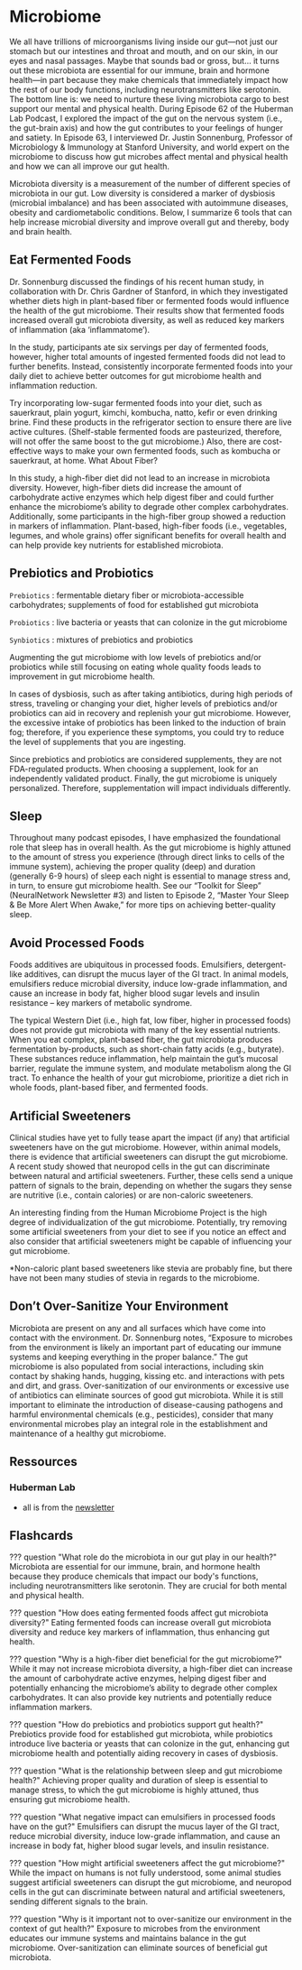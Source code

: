# Microbiome
We all have trillions of microorganisms living inside our gut—not just our stomach but our intesti­nes and throat and mouth, and on our skin, in our eyes and nasal passages. Maybe that sounds bad or gross, but… it turns out these microbiota are essential for our immune, brain and hormone health—in part because they make chemicals that immediately impact how the rest of our body functions, including neurotransmitters like serotonin. The bottom line is: we need to nurture these living microbiota cargo to best support our mental and physical health. During Episode 62 of the Huberman Lab Podcast, I explored the impact of the gut on the nervous system (i.e., the gut-brain axis) and how the gut contributes to your feelings of hunger and satiety. In Episode 63, I interviewed Dr. Justin Sonnenburg, Professor of Microbiology & Immunology at Stanford University, and world expert on the microbiome to discuss how gut microbes affect mental and physical health and how we can all improve our gut health.

Microbiota diversity is a measurement of the number of different species of microbiota in our gut. Low diversity is considered a marker of dysbiosis (microbial imbalance) and has been associated with autoimmune diseases, obesity and cardiometabolic conditions. Below, I summarize 6 tools that can help increase microbial diversity and improve overall gut and thereby, body and brain health.

## Eat Fermented Foods
Dr. Sonnenburg discussed the findings of his recent human study, in collaboration with Dr. Chris Gardner of Stanford, in which they investigated whether diets high in plant-based fiber or fermented foods would influence the health of the gut microbiome. Their results show that fermented foods increased overall gut microbiota diversity, as well as reduced key markers of inflammation (aka ‘inflammatome’).

​In the study, participants ate six servings per day of fermented foods, however, higher total amounts of ingested fermented foods did not lead to further benefits. Instead, consistently incorporate fermented foods into your daily diet to achieve better outcomes for gut microbiome health and inflammation reduction.

Try incorporating low-sugar fermented foods into your diet, such as sauerkraut, plain yogurt, kimchi, kombucha, natto, kefir or even drinking brine. Find these products in the refrigerator section to ensure there are live active cultures. (Shelf-stable fermented foods are pasteurized, therefore, will not offer the same boost to the gut microbiome.) Also, there are cost-effective ways to make your own fermented foods, such as kombucha or sauerkraut, at home.
What About Fiber?

In this study, a high-fiber diet did not lead to an increase in microbiota diversity. However, high-fiber diets did increase the amount of carbohydrate active enzymes which help digest fiber and could further enhance the microbiome’s ability to degrade other complex carbohydrates. Additionally, some participants in the high-fiber group showed a reduction in markers of inflammation. Plant-based, high-fiber foods (i.e., vegetables, legumes, and whole grains) offer significant benefits for overall health and can help provide key nutrients for established microbiota.

## Prebiotics and Probiotics

`Prebiotics`
: fermentable dietary fiber or microbiota-accessible carbohydrates; supplements of food for established gut microbiota

`​Probiotics`
: live bacteria or yeasts that can colonize in the gut microbiome

`Synbiotics`
: mixtures of prebiotics and probiotics

Augmenting the gut microbiome with low levels of prebiotics and/or probiotics while still focusing on eating whole quality foods leads to improvement in gut microbiome health.

In cases of dysbiosis, such as after taking antibiotics, during high periods of stress, traveling or changing your diet, higher levels of prebiotics and/or probiotics can aid in recovery and replenish your gut microbiome. However, the excessive intake of probiotics has been linked to the induction of brain fog; therefore, if you experience these symptoms, you could try to reduce the level of supplements that you are ingesting.

Since prebiotics and probiotics are considered supplements, they are not FDA-regulated products. When choosing a supplement, look for an independently validated product. Finally, the gut microbiome is uniquely personalized. Therefore, supplementation will impact individuals differently.

## Sleep
Throughout many podcast episodes, I have emphasized the foundational role that sleep has in overall health. As the gut microbiome is highly attuned to the amount of stress you experience (through direct links to cells of the immune system), achieving the proper quality (deep) and duration (generally 6-9 hours) of sleep each night is essential to manage stress and, in turn, to ensure gut microbiome health. See our “Toolkit for Sleep” (NeuralNetwork Newsletter #3) and listen to Episode 2, “Master Your Sleep & Be More Alert When Awake,” for more tips on achieving better-quality sleep.

## Avoid Processed Foods
Foods additives are ubiquitous in processed foods. Emulsifiers, detergent-like additives, can disrupt the mucus layer of the GI tract. In animal models, emulsifiers reduce microbial diversity, induce low-grade inflammation, and cause an increase in body fat, higher blood sugar levels and insulin resistance – key markers of metabolic syndrome.

The typical Western Diet (i.e., high fat, low fiber, higher in processed foods) does not provide gut microbiota with many of the key essential nutrients. When you eat complex, plant-based fiber, the gut microbiota produces fermentation by-products, such as short-chain fatty acids (e.g., butyrate). These substances reduce inflammation, help maintain the gut’s mucosal barrier, regulate the immune system, and modulate metabolism along the GI tract. To enhance the health of your gut microbiome, prioritize a diet rich in whole foods, plant-based fiber, and fermented foods.

## Artificial Sweeteners
Clinical studies have yet to fully tease apart the impact (if any) that artificial sweeteners have on the gut microbiome. However, within animal models, there is evidence that artificial sweeteners can disrupt the gut microbiome. A recent study showed that neuropod cells in the gut can discriminate between natural and artificial sweeteners. Further, these cells send a unique pattern of signals to the brain, depending on whether the sugars they sense are nutritive (i.e., contain calories) or are non-caloric sweeteners.

An interesting finding from the Human Microbiome Project is the high degree of individualization of the gut microbiome. Potentially, try removing some artificial sweeteners from your diet to see if you notice an effect and also consider that artificial sweeteners might be capable of influencing your gut microbiome.

*Non-caloric plant based sweeteners like stevia are probably fine, but there have not been many studies of stevia in regards to the microbiome.

## Don’t Over-Sanitize Your Environment
Microbiota are present on any and all surfaces which have come into contact with the environment. Dr. Sonnenburg notes, “Exposure to microbes from the environment is likely an important part of educating our immune systems and keeping everything in the proper balance.” The gut microbiome is also populated from social interactions, including skin contact by shaking hands, hugging, kissing etc. and interactions with pets and dirt, and grass. Over-sanitization of our environments or excessive use of antibiotics can eliminate sources of good gut microbiota. While it is still important to eliminate the introduction of disease-causing pathogens and harmful environmental chemicals (e.g., pesticides), consider that many environmental microbes play an integral role in the establishment and maintenance of a healthy gut microbiome.

## Ressources
### Huberman Lab
- all is from the [newsletter](https://www.hubermanlab.com/newsletter/6-key-tools-to-improve-your-gut-microbiome-health)

## Flashcards
??? question "What role do the microbiota in our gut play in our health?"
    Microbiota are essential for our immune, brain, and hormone health because they produce chemicals that impact our body's functions, including neurotransmitters like serotonin. They are crucial for both mental and physical health.

??? question "How does eating fermented foods affect gut microbiota diversity?"
    Eating fermented foods can increase overall gut microbiota diversity and reduce key markers of inflammation, thus enhancing gut health.

??? question "Why is a high-fiber diet beneficial for the gut microbiome?"
    While it may not increase microbiota diversity, a high-fiber diet can increase the amount of carbohydrate active enzymes, helping digest fiber and potentially enhancing the microbiome’s ability to degrade other complex carbohydrates. It can also provide key nutrients and potentially reduce inflammation markers.

??? question "How do prebiotics and probiotics support gut health?"
    Prebiotics provide food for established gut microbiota, while probiotics introduce live bacteria or yeasts that can colonize in the gut, enhancing gut microbiome health and potentially aiding recovery in cases of dysbiosis.

??? question "What is the relationship between sleep and gut microbiome health?"
    Achieving proper quality and duration of sleep is essential to manage stress, to which the gut microbiome is highly attuned, thus ensuring gut microbiome health.

??? question "What negative impact can emulsifiers in processed foods have on the gut?"
    Emulsifiers can disrupt the mucus layer of the GI tract, reduce microbial diversity, induce low-grade inflammation, and cause an increase in body fat, higher blood sugar levels, and insulin resistance.

??? question "How might artificial sweeteners affect the gut microbiome?"
    While the impact on humans is not fully understood, some animal studies suggest artificial sweeteners can disrupt the gut microbiome, and neuropod cells in the gut can discriminate between natural and artificial sweeteners, sending different signals to the brain.

??? question "Why is it important not to over-sanitize our environment in the context of gut health?"
    Exposure to microbes from the environment educates our immune systems and maintains balance in the gut microbiome. Over-sanitization can eliminate sources of beneficial gut microbiota.
